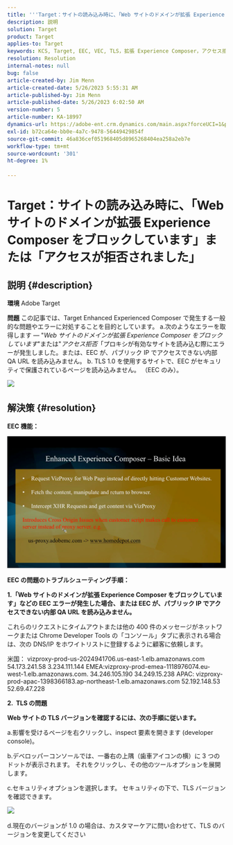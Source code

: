 ```yaml
---
title: '''Target：サイトの読み込み時に、「Web サイトのドメインが拡張 Experience Composer をブロックしています」または「アクセスが拒否されました」'
description: 説明
solution: Target
product: Target
applies-to: Target
keywords: KCS, Target, EEC, VEC, TLS，拡張 Experience Composer，アクセス拒否， Web サイトドメイン，ブロック，トラブルシューティング
resolution: Resolution
internal-notes: null
bug: false
article-created-by: Jim Menn
article-created-date: 5/26/2023 5:55:31 AM
article-published-by: Jim Menn
article-published-date: 5/26/2023 6:02:50 AM
version-number: 5
article-number: KA-18997
dynamics-url: https://adobe-ent.crm.dynamics.com/main.aspx?forceUCI=1&pagetype=entityrecord&etn=knowledgearticle&id=937954eb-89fb-ed11-8849-6045bd006295
exl-id: b72ca64e-bb0e-4a7c-9478-56449429854f
source-git-commit: 46a836cef051968405d8965268404ea258a2eb7e
workflow-type: tm+mt
source-wordcount: '301'
ht-degree: 1%

---
```


# Target：サイトの読み込み時に、「Web サイトのドメインが拡張 Experience Composer をブロックしています」または「アクセスが拒否されました」

## 説明 {#description}


<b>環境</b>
Adobe Target

<b>問題</b>
この記事では、Target Enhanced Experienced Composer で発生する一般的な問題やエラーに対処することを目的としています。
a.次のようなエラーを取得します — &quot;*Web サイトのドメインが拡張 Experience Composer をブロックしています*&quot;または&quot;*アクセス拒否*「プロキシが有効なサイトを読み込む際にエラーが発生しました。または、EEC が、パブリック IP でアクセスできない内部 QA URL を読み込みません。
b. TLS 1.0 を使用するサイトで、EEC がセキュリティで保護されているページを読み込みません。 （EEC のみ）。

![](https://adobe-ent.crm.dynamics.com/api/data/v9.0/msdyn_knowledgearticleimages%289163ac73-37ab-ec11-983f-000d3a349523%29/msdyn_blobfile/$value)


## 解決策 {#resolution}


<b>EEC 機能：</b>

![](assets/6ea1c39f-52ab-ec11-983f-000d3a3496ef.png)



<b>EEC の問題のトラブルシューティング手順：</b>

<b>1.「Web サイトのドメインが拡張 Experience Composer をブロックしています」などの EEC エラーが発生した場合、または EEC が、パブリック IP でアクセスできない内部 QA URL を読み込みません。</b>

これらのリクエストにタイムアウトまたは他の 400 件のメッセージがネットワークまたは Chrome Developer Tools の「コンソール」タブに表示される場合は、次の DNS/IP をホワイトリストに登録するように顧客に依頼します。

米国： vizproxy-prod-us-2024941706.us-east-1.elb.amazonaws.com
54.173.241.58 3.234.111.144 EMEA:vizproxy-prod-emea-1118976074.eu-west-1.elb.amazonaws.com.
34.246.105.190 34.249.15.238 APAC: vizproxy-prod-apac-1398366183.ap-northeast-1.elb.amazonaws.com
52.192.148.53 52.69.47.228



<b>2.  TLS の問題</b>

<b>Web サイトの TLS バージョンを確認するには、次の手順に従います。</b>

a.影響を受けるページを右クリックし、inspect 要素を開きます (developer console)。

b.デベロッパーコンソールでは、一番右の上隅（歯車アイコンの横）に 3 つのドットが表示されます。 それをクリックし、その他のツールオプションを展開します。

c.セキュリティオプションを選択します。 セキュリティの下で、TLS バージョンを確認できます。

![](https://experienceleague.adobe.com/docs/target/assets/firefox_more_info_3.png?lang=en)

d.現在のバージョンが 1.0 の場合は、カスタマーケアに問い合わせて、TLS のバージョンを変更してください
